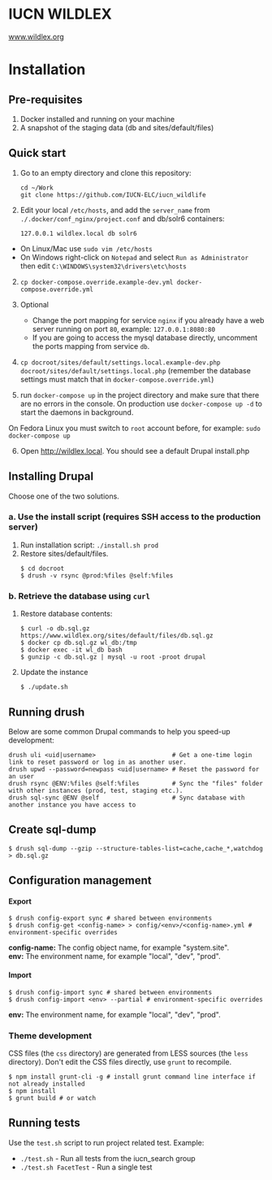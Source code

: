 # IUCN WILDLEX 

www.wildlex.org

# Installation

## Pre-requisites

1. Docker installed and running on your machine
2. A snapshot of the staging data (db and sites/default/files)

## Quick start

1. Go to an empty directory and clone this repository:

    ```
    cd ~/Work
    git clone https://github.com/IUCN-ELC/iucn_wildlife
    ```

2. Edit your local `/etc/hosts`, and add the `server_name` from `./.docker/conf_nginx/project.conf` and db/solr6 containers:

    ```
    127.0.0.1 wildlex.local db solr6
    ```

* On Linux/Mac use `sudo vim /etc/hosts`
* On Windows right-click on `Notepad` and select `Run as Administrator` then edit `C:\WINDOWS\system32\drivers\etc\hosts`

2. `cp docker-compose.override.example-dev.yml docker-compose.override.yml`

3. Optional
   * Change the port mapping for service `nginx` if you already have a web server running on port `80`, example: `127.0.0.1:8080:80`
   * If you are going to access the mysql database directly, uncomment the ports mapping from service `db`.

4. `cp docroot/sites/default/settings.local.example-dev.php docroot/sites/default/settings.local.php` (remember the database settings must match that in `docker-compose.override.yml`)

5. run `docker-compose up` in the project directory and make sure that there are no errors in the console. On production use `docker-compose up -d` to start the daemons in background.

On Fedora Linux you must switch to `root` account before, for example: `sudo docker-compose up`

6. Open http://wildlex.local. You should see a default Drupal install.php


## Installing Drupal
Choose one of the two solutions.

### a. Use the install script (requires SSH access to the production server)
1. Run installation script: ```./install.sh prod```
2. Restore sites/default/files.
    ```
    $ cd docroot
    $ drush -v rsync @prod:%files @self:%files
    ```

### b. Retrieve the database using ```curl```
1. Restore database contents:
    ```
    $ curl -o db.sql.gz https://www.wildlex.org/sites/default/files/db.sql.gz
    $ docker cp db.sql.gz wl_db:/tmp
    $ docker exec -it wl_db bash
    $ gunzip -c db.sql.gz | mysql -u root -proot drupal
    ```

2. Update the instance

    ```
    $ ./update.sh
    ```
## Running drush


Below are some common Drupal commands to help you speed-up development:

```
drush uli <uid|username>                     # Get a one-time login link to reset password or log in as another user.
drush upwd --password=newpass <uid|username> # Reset the password for an user
drush rsync @ENV:%files @self:%files         # Sync the "files" folder with other instances (prod, test, staging etc.).
drush sql-sync @ENV @self                    # Sync database with another instance you have access to
```

## Create sql-dump

```
$ drush sql-dump --gzip --structure-tables-list=cache,cache_*,watchdog > db.sql.gz
```

## Configuration management

#### Export

```
$ drush config-export sync # shared between environments
$ drush config-get <config-name> > config/<env>/<config-name>.yml # environment-specific overrides
```

**config-name:** The config object name, for example "system.site".  
**env:** The environment name, for example "local", "dev", "prod".

#### Import

```
$ drush config-import sync # shared between environments
$ drush config-import <env> --partial # environment-specific overrides
```

**env:** The environment name, for example "local", "dev", "prod".

### Theme development

CSS files (the `css` directory) are generated from LESS sources (the `less` directory). Don't edit the CSS files directly, use `grunt` to recompile.

```
$ npm install grunt-cli -g # install grunt command line interface if not already installed
$ npm install
$ grunt build # or watch
```


## Running tests

Use the `test.sh` script to run project related test. Example:

* `./test.sh` - Run all tests from the iucn_search group
* `./test.sh FacetTest` - Run a single test